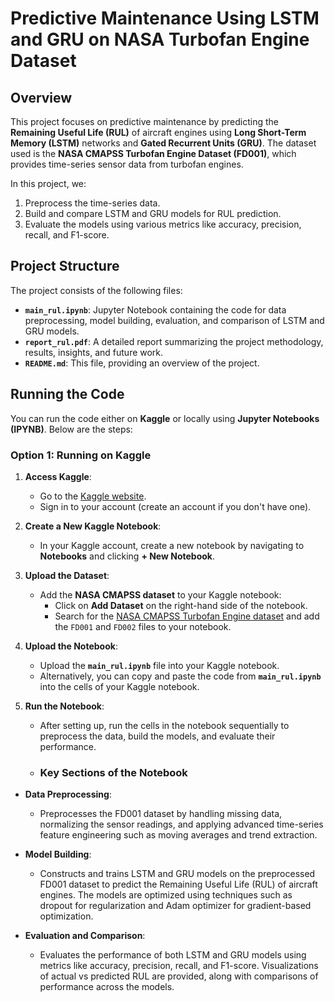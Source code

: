 # **Predictive Maintenance Using LSTM and GRU on NASA Turbofan Engine Dataset**

## **Overview**

This project focuses on predictive maintenance by predicting the **Remaining Useful Life (RUL)** of aircraft engines using **Long Short-Term Memory (LSTM)** networks and **Gated Recurrent Units (GRU)**. The dataset used is the **NASA CMAPSS Turbofan Engine Dataset (FD001)**, which provides time-series sensor data from turbofan engines.

In this project, we:
1. Preprocess the time-series data.
2. Build and compare LSTM and GRU models for RUL prediction.
3. Evaluate the models using various metrics like accuracy, precision, recall, and F1-score.

## **Project Structure**

The project consists of the following files:

- **`main_rul.ipynb`**: Jupyter Notebook containing the code for data preprocessing, model building, evaluation, and comparison of LSTM and GRU models.
- **`report_rul.pdf`**: A detailed report summarizing the project methodology, results, insights, and future work.
- **`README.md`**: This file, providing an overview of the project.

## **Running the Code**

You can run the code either on **Kaggle** or locally using **Jupyter Notebooks (IPYNB)**. Below are the steps:

### **Option 1: Running on Kaggle**

1. **Access Kaggle**:
   - Go to the [Kaggle website](https://www.kaggle.com/).
   - Sign in to your account (create an account if you don't have one).

2. **Create a New Kaggle Notebook**:
   - In your Kaggle account, create a new notebook by navigating to **Notebooks** and clicking **+ New Notebook**.

3. **Upload the Dataset**:
   - Add the **NASA CMAPSS dataset** to your Kaggle notebook:
     - Click on **Add Dataset** on the right-hand side of the notebook.
     - Search for the [NASA CMAPSS Turbofan Engine dataset](https://www.kaggle.com/datasets/behrad3d/nasa-cmaps) and add the `FD001` and `FD002` files to your notebook.

4. **Upload the Notebook**:
   - Upload the **`main_rul.ipynb`** file into your Kaggle notebook.
   - Alternatively, you can copy and paste the code from **`main_rul.ipynb`** into the cells of your Kaggle notebook.

5. **Run the Notebook**:
   - After setting up, run the cells in the notebook sequentially to preprocess the data, build the models, and evaluate their performance.
  
   - ### **Key Sections of the Notebook**

- **Data Preprocessing**: 
  - Preprocesses the FD001 dataset by handling missing data, normalizing the sensor readings, and applying advanced time-series feature engineering such as moving averages and trend extraction.
  
- **Model Building**:
  - Constructs and trains LSTM and GRU models on the preprocessed FD001 dataset to predict the Remaining Useful Life (RUL) of aircraft engines. The models are optimized using techniques such as dropout for regularization and Adam optimizer for gradient-based optimization.
  
- **Evaluation and Comparison**:
  - Evaluates the performance of both LSTM and GRU models using metrics like accuracy, precision, recall, and F1-score. Visualizations of actual vs predicted RUL are provided, along with comparisons of performance across the models.


